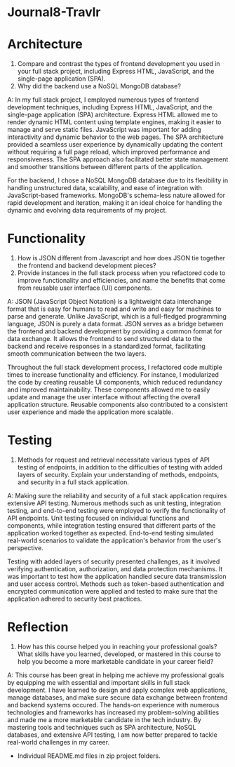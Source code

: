 # Journal8-Travlr

# Architecture
1. Compare and contrast the types of frontend development you used in your full stack project, including Express HTML, JavaScript, and the single-page application (SPA).
2. Why did the backend use a NoSQL MongoDB database?

A: In my full stack project, I employed numerous types of frontend development techniques, including Express HTML, JavaScript, and the single-page application (SPA) architecture. Express HTML allowed me to render dynamic HTML content using template engines, making it easier to manage and serve static files. JavaScript was important for adding interactivity and dynamic behavior to the web pages. The SPA architecture provided a seamless user experience by dynamically updating the content without requiring a full page reload, which improved performance and responsiveness. The SPA approach also facilitated better state management and smoother transitions between different parts of the application.

For the backend, I chose a NoSQL MongoDB database due to its flexibility in handling unstructured data, scalability, and ease of integration with JavaScript-based frameworks. MongoDB's schema-less nature allowed for rapid development and iteration, making it an ideal choice for handling the dynamic and evolving data requirements of my project.

# Functionality
1. How is JSON different from Javascript and how does JSON tie together the frontend and backend development pieces?
2. Provide instances in the full stack process when you refactored code to improve functionality and efficiencies, and name the benefits that come from reusable user interface (UI) components.

A: JSON (JavaScript Object Notation) is a lightweight data interchange format that is easy for humans to read and write and easy for machines to parse and generate. Unlike JavaScript, which is a full-fledged programming language, JSON is purely a data format. JSON serves as a bridge between the frontend and backend development by providing a common format for data exchange. It allows the frontend to send structured data to the backend and receive responses in a standardized format, facilitating smooth communication between the two layers.

Throughout the full stack development process, I refactored code multiple times to increase functionality and efficiency. For instance, I modularized the code by creating reusable UI components, which reduced redundancy and improved maintainability. These components allowed me to easily update and manage the user interface without affecting the overall application structure. Reusable components also contributed to a consistent user experience and made the application more scalable.

# Testing
1. Methods for request and retrieval necessitate various types of API testing of endpoints, in addition to the difficulties of testing with added layers of security. Explain your understanding of methods, endpoints, and security in a full stack application.

A: Making sure the reliability and security of a full stack application requires extensive API testing. Numerous methods such as unit testing, integration testing, and end-to-end testing were employed to verify the functionality of API endpoints. Unit testing focused on individual functions and components, while integration testing ensured that different parts of the application worked together as expected. End-to-end testing simulated real-world scenarios to validate the application's behavior from the user's perspective.

Testing with added layers of security presented challenges, as it involved verifying authentication, authorization, and data protection mechanisms. It was important to test how the application handled secure data transmission and user access control. Methods such as token-based authentication and encrypted communication were applied and tested to make sure that the application adhered to security best practices.

# Reflection
1. How has this course helped you in reaching your professional goals? What skills have you learned, developed, or mastered in this course to help you become a more marketable candidate in your career field?

A: This course has been great in helping me achieve my professional goals by equipping me with essential and important skills in full stack development. I have learned to design and apply complex web applications, manage databases, and make sure secure data exchange between frontend and backend systems occured. The hands-on experience with numerous technologies and frameworks has increased my problem-solving abilities and made me a more marketable candidate in the tech industry. By mastering tools and techniques such as SPA architecture, NoSQL databases, and extensive API testing, I am now better prepared to tackle real-world challenges in my career.

- Individual README.md files in zip project folders.
